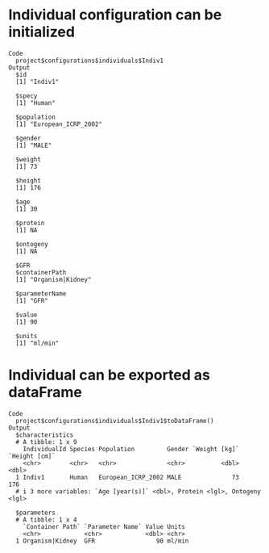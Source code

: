 # Individual configuration can be initialized

    Code
      project$configurations$individuals$Indiv1
    Output
      $id
      [1] "Indiv1"
      
      $specy
      [1] "Human"
      
      $population
      [1] "European_ICRP_2002"
      
      $gender
      [1] "MALE"
      
      $weight
      [1] 73
      
      $height
      [1] 176
      
      $age
      [1] 30
      
      $protein
      [1] NA
      
      $ontogeny
      [1] NA
      
      $GFR
      $containerPath
      [1] "Organism|Kidney"
      
      $parameterName
      [1] "GFR"
      
      $value
      [1] 90
      
      $units
      [1] "ml/min"
      
      

# Individual can be exported as dataFrame

    Code
      project$configurations$individuals$Indiv1$toDataFrame()
    Output
      $characteristics
      # A tibble: 1 x 9
        IndividualId Species Population         Gender `Weight [kg]` `Height [cm]`
        <chr>        <chr>   <chr>              <chr>          <dbl>         <dbl>
      1 Indiv1       Human   European_ICRP_2002 MALE              73           176
      # i 3 more variables: `Age [year(s)]` <dbl>, Protein <lgl>, Ontogeny <lgl>
      
      $parameters
      # A tibble: 1 x 4
        `Container Path` `Parameter Name` Value Units 
        <chr>            <chr>            <dbl> <chr> 
      1 Organism|Kidney  GFR                 90 ml/min
      

